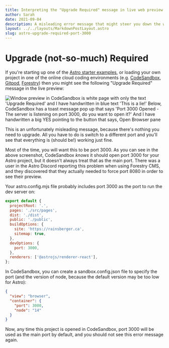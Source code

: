 ```yaml
---
title: Interpreting the "Upgrade Required" message in live web preview of Astro
author: Sarah
date: 2021-09-04
description: A misleading error message that might steer you down the wrong path...
layout: ../../layouts/MarkdownPostLayout.astro
slug: astro-upgrade-required-port-3000
---
```

# Upgrade (not-so-much) Required

If you're starting up one of the [Astro starter examples](https://github.com/snowpackjs/astro/tree/main/examples), or loading your own project in one of the online cloud coding environments (e.g. [CodeSandbox](https://codesandbox.io), [Gitpod](https://gitpod.io), [Forestry](https://forestry.io)) then you might see the following "Upgrade Required" message in the live preview:

![Window preview in CodeSandbox is white page with only the text 'Upgrade Required' and I have handwritten in blue text 'This is a lie!' Below, CodeSandbox has a toast message pop up that says 'Port 3000 Opened - The server is listening on port 3000, do you want to open it?' And I have handwritten a big YES pointing to the button that says, Open Browser pane](https://lh3.googleusercontent.com/pw/AM-JKLUAkXd-cnPK50iX20cedS_VdxY7uPKmOABob6GtKRxfU4Ovd4uA58alnro-u_MVEJySGokEj9k-9EG7GivRHQbXUxaQpzR2H1oBdPgUm01TeeJ7hOWroo9Xv73O04Phn2witGycogvbX7s243Pz3g1hxg=w1180-h597-no?.jpg)

This is an unfortunately misleading message, because there's nothing you need to upgrade. All you have to do is switch to a different port and you'll see that everything is (should be!) working just fine.

Most of the time, you will want this to be port 3000. As you can see in the above screenshot, CodeSandbox *knows* it should open port 3000 for your Astro project, but it doesn't always treat that as the main port. There was a user in the Astro Discord reporting this problem when using Forestry CMS, and they discovered that they actually needed to force port 8080 in order to see their preview.

Your astro.config.mjs file probably includes port 3000 as the port to run the dev server on:

```js
export default {
  projectRoot: '.',
  pages: './src/pages',
  dist: './dist',
  public: './public',
  buildOptions: {
    site: 'https://rainsberger.ca',
    sitemap: true,
  },
  devOptions: {
    port: 3000,
  },
  renderers: ['@astrojs/renderer-react'],
};
```

In CodeSandbox, you can create a sandbox.config.json file to specify the port (and the version of node, because the default version may be too low for Astro):

```json
{
  "view": "browser",
  "container": {
    "port": 3000,
    "node": "14"
  }
}
```

Now, any time this project is opened in CodeSandbox, port 3000 will be used as the main port by default, and you should not see this error message again.